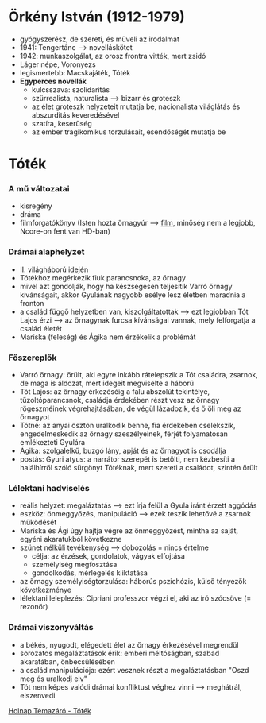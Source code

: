 # Örkény István (1912-1979)

- gyógyszerész, de szereti, és műveli az irodalmat
- 1941: Tengertánc —> novelláskötet
- 1942: munkaszolgálat, az orosz frontra vitték, mert zsidó
- Láger népe, Voronyezs
- legismertebb: Macskajáték, Tóték
- **Egyperces novellák**
	- kulcsszava: szolidaritás
	- szürrealista, naturalista —> bizarr és groteszk
	- az élet groteszk helyzeteit mutatja be, nacionalista világlátás és abszurditás keveredésével
	- szatíra, keserűség
	- az ember tragikomikus torzulásait, esendőségét mutatja be

# Tóték

### A mű változatai

- kisregény
- dráma
- filmforgatókönyv (Isten hozta őrnagyúr —> [film](https://videa.hu/videok/film-animacio/isten-hozta-klasszikus-GMfa22tg66TaNIeT), minőség nem a legjobb, Ncore-on fent van HD-ban)

### Drámai alaphelyzet

- II. világháború idején
- Tótékhoz megérkezik fiuk parancsnoka, az őrnagy
- mivel azt gondolják, hogy ha készségesen teljesítik Varró őrnagy kívánságait, akkor Gyulának nagyobb esélye lesz életben maradnia a fronton
- a család függő helyzetben van, kiszolgáltatottak —> ezt legjobban Tót Lajos érzi —> az őrnagynak furcsa kívánságai vannak, mely felforgatja a család életét
- Mariska (feleség) és Ágika nem érzékelik a problémát

### Főszereplők

- Varró őrnagy: őrült, aki egyre inkább rátelepszik a Tót családra, zsarnok, de maga is áldozat, mert idegeit megviselte a háború
- Tót Lajos: az őrnagy érkezéséig a falu abszolút tekintélye, tűzoltóparancsnok, családja érdekében részt vesz az őrnagy rögeszméinek végrehajtásában, de végül lázadozik, és ő öli meg az őrnagyot
- Tótné: az anyai ösztön uralkodik benne, fia érdekében cselekszik, engedelmeskedik az őrnagy szeszélyeinek, férjét folyamatosan emlékezteti Gyulára
- Ágika: szolgalelkű, buzgó lány, apját és az őrnagyot is csodálja
- postás: Gyuri atyus: a narrátor szerepét is betölti, nem kézbesíti a halálhírről szóló sürgönyt Tótéknak, mert szereti a családot, szintén őrült

### Lélektani hadviselés

- reális helyzet: megaláztatás —> ezt írja felül a Gyula iránt érzett aggódás
- eszköz: önmeggyőzés, manipuláció —> ezek teszik lehetővé a zsarnok működését
- Mariska és Ági úgy hajtja végre az önmeggyőzést, mintha az saját, egyéni akaratukból következne
- szünet nélküli tevékenység —> dobozolás = nincs értelme
	- célja: az érzések, gondolatok, vágyak elfojtása
	- személyiség megfosztása
	- gondolkodás, mérlegelés kiiktatása
- az őrnagy személyiségtorzulása: háborús pszichózis, külső tényezők következménye
- lélektani leleplezés: Cipriani professzor végzi el, aki az író szócsöve (= rezonőr)

### Drámai viszonyváltás

- a békés, nyugodt, elégedett élet az őrnagy érkezésével megrendül
- sorozatos megaláztatások érik: emberi méltóságban, szabad akaratában, önbecsülésében
- a család manipulációja: ezért vesznek részt a megaláztatásban "Oszd meg és uralkodj elv"
- Tót nem képes valódi drámai konfliktust véghez vinni —> meghátrál, elszenvedi

[Holnap Témazáró - Tóték](https://www.youtube.com/watch?v=qvq-RJzRJ-0)
